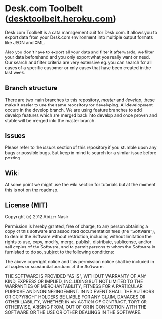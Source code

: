 # Desk.com Toolbelt ([desktoolbelt.heroku.com](https://desktoolbelt.heroku.com))

Desk.com Toolbelt is a data management suit for Desk.com. It allows you to export data from your Desk.com environment into multiple output formats like JSON and XML.

Also you don't have to export all your data and filter it afterwards, we filter your data beforehand and you only export what you really want or need. Our search and filter criteria are very extensive eg. you can search for all cases of a specific customer or only cases that have been created in the last week.

## Branch structure

There are two main branches to this repository, *master* and *develop*, these make it easier to use the same repository for developing. All development occurs in the develop branch. We are using feature branches to add develop features which are merged back into develop and once proven and stable will be merged into the master branch.

## Issues

Please refer to the *issues* section of this repository if you stumble upon any bugs or possible bugs. But keep in mind to search for a similar issue before posting.

## Wiki

At some point we might use the wiki section for tutorials but at the moment this is not on the roadmap.

## License (MIT)

Copyright (c) 2012 Abizer Nasir

Permission is hereby granted, free of charge, to any person obtaining a copy of this software and associated documentation files (the "Software"), to deal in the Software without restriction, including without limitation the rights to use, copy, modify, merge, publish, distribute, sublicense, and/or sell copies of the Software, and to permit persons to whom the Software is furnished to do so, subject to the following conditions:

The above copyright notice and this permission notice shall be included in all copies or substantial portions of the Software.

THE SOFTWARE IS PROVIDED "AS IS", WITHOUT WARRANTY OF ANY KIND, EXPRESS OR IMPLIED, INCLUDING BUT NOT LIMITED TO THE WARRANTIES OF MERCHANTABILITY, FITNESS FOR A PARTICULAR PURPOSE AND NONINFRINGEMENT. IN NO EVENT SHALL THE AUTHORS OR COPYRIGHT HOLDERS BE LIABLE FOR ANY CLAIM, DAMAGES OR OTHER LIABILITY, WHETHER IN AN ACTION OF CONTRACT, TORT OR OTHERWISE, ARISING FROM, OUT OF OR IN CONNECTION WITH THE SOFTWARE OR THE USE OR OTHER DEALINGS IN THE SOFTWARE.

